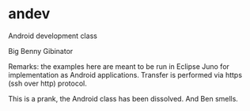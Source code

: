 andev
=====

Android development class

Big Benny Gibinator 

Remarks: the examples here are meant to be run in Eclipse Juno for implementation as Android applications. 
Transfer is performed via https (ssh over http) protocol.

This is a prank, the Android class has been dissolved.  And Ben smells.

